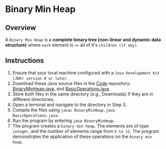 # Binary Min Heap

## Overview 
A `Binary Min Heap` is a **complete binary tree (non-linear and dynamic data structure)** where `each` element is `<=` all of it's `children (if any)`.

## Instructions
1. Ensure that your local machine configured with a `Java Development Kit (JDK) version 8 or later`.
2. Download these Java source files in the [Code](https://github.com/shumarb/code/tree/main) repository: [BinaryMinHeap.java](https://github.com/shumarb/code/tree/main/code/BinaryMinHeap.java), and [BasicOperations.java](https://github.com/shumarb/code/tree/main/code/BasicOperations.java).
3. Store both files in the same directory (e.g., Downloads) if they are in different directories.
4. Open a terminal and navigate to the directory in Step 3.
5. Compile the files using `javac BinaryMinHeap.java BasicOperations.java`.
6. Run the program by entering `java BinaryMinHeap`.
7. The program creates a `binary min heap`. The elements are of type `integer`, and the number of elements range from `5 to 12`. The program demonstrates the application of these operations on the `binary min heap`.
